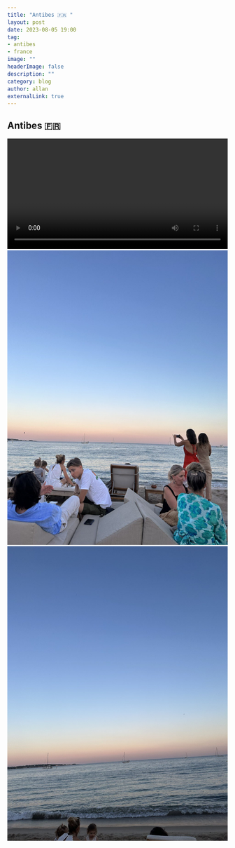 ```yaml
---
title: "Antibes 🇫🇷 " 
layout: post
date: 2023-08-05 19:00
tag: 
- antibes
- france
image: ""
headerImage: false
description: ""
category: blog
author: allan
externalLink: true
---
```


## Antibes 🇫🇷 


<div>
    <video class="fullscreen fill" width="100%" autoplay controls >
    <source src="https://github.com/Allan-Nava/Allan-Nava.github.io/raw/master/assets/video/antibes.mp4" type="video/mp4">
    </video>

</div>



<div>
    <img class="image" src="https://github.com/Allan-Nava/Allan-Nava.github.io/blob/master/assets/images/antibes1.jpg?raw=true" alt="Antibes 2023" />
    </div>




<div>
    <img class="image" src="https://github.com/Allan-Nava/Allan-Nava.github.io/blob/master/assets/images/antibes2.jpg?raw=true" alt="Antibes 2023" />
    </div>
